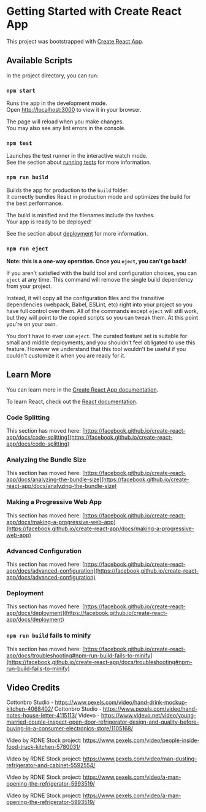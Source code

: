 # Getting Started with Create React App

This project was bootstrapped with [Create React App](https://github.com/facebook/create-react-app).

## Available Scripts

In the project directory, you can run:

### `npm start`

Runs the app in the development mode.\
Open [http://localhost:3000](http://localhost:3000) to view it in your browser.

The page will reload when you make changes.\
You may also see any lint errors in the console.

### `npm test`

Launches the test runner in the interactive watch mode.\
See the section about [running tests](https://facebook.github.io/create-react-app/docs/running-tests) for more information.

### `npm run build`

Builds the app for production to the `build` folder.\
It correctly bundles React in production mode and optimizes the build for the best performance.

The build is minified and the filenames include the hashes.\
Your app is ready to be deployed!

See the section about [deployment](https://facebook.github.io/create-react-app/docs/deployment) for more information.

### `npm run eject`

**Note: this is a one-way operation. Once you `eject`, you can't go back!**

If you aren't satisfied with the build tool and configuration choices, you can `eject` at any time. This command will remove the single build dependency from your project.

Instead, it will copy all the configuration files and the transitive dependencies (webpack, Babel, ESLint, etc) right into your project so you have full control over them. All of the commands except `eject` will still work, but they will point to the copied scripts so you can tweak them. At this point you're on your own.

You don't have to ever use `eject`. The curated feature set is suitable for small and middle deployments, and you shouldn't feel obligated to use this feature. However we understand that this tool wouldn't be useful if you couldn't customize it when you are ready for it.

## Learn More

You can learn more in the [Create React App documentation](https://facebook.github.io/create-react-app/docs/getting-started).

To learn React, check out the [React documentation](https://reactjs.org/).

### Code Splitting

This section has moved here: [https://facebook.github.io/create-react-app/docs/code-splitting](https://facebook.github.io/create-react-app/docs/code-splitting)

### Analyzing the Bundle Size

This section has moved here: [https://facebook.github.io/create-react-app/docs/analyzing-the-bundle-size](https://facebook.github.io/create-react-app/docs/analyzing-the-bundle-size)

### Making a Progressive Web App

This section has moved here: [https://facebook.github.io/create-react-app/docs/making-a-progressive-web-app](https://facebook.github.io/create-react-app/docs/making-a-progressive-web-app)

### Advanced Configuration

This section has moved here: [https://facebook.github.io/create-react-app/docs/advanced-configuration](https://facebook.github.io/create-react-app/docs/advanced-configuration)

### Deployment

This section has moved here: [https://facebook.github.io/create-react-app/docs/deployment](https://facebook.github.io/create-react-app/docs/deployment)

### `npm run build` fails to minify

This section has moved here: [https://facebook.github.io/create-react-app/docs/troubleshooting#npm-run-build-fails-to-minify](https://facebook.github.io/create-react-app/docs/troubleshooting#npm-run-build-fails-to-minify)



## Video Credits
Cottonbro Studio - https://www.pexels.com/video/hand-drink-mockup-kitchen-4068402/
Cottonbro Studio - https://www.pexels.com/video/hand-notes-house-letter-4115113/
Videvo - https://www.videvo.net/video/young-married-couple-inspect-open-door-refrigerator-design-and-quality-before-buying-in-a-consumer-electronics-store/1105168/
<!-- <a href="https://www.vecteezy.com/video/15470215-man-opens-the-empty-refrigerator-at-night-in-neon-lighting-poverty-and-economic-crisis-concept-no-money-or-food-shooting-from-the-first-person-pov">Man Opens the Empty Refrigerator at night in Neon Lighting. Poverty and Economic Crisis Concept. No Money or Food. Shooting from the First Person. POV Stock Videos by Vecteezy</a> -->

Video by RDNE Stock project: https://www.pexels.com/video/people-inside-food-truck-kitchen-5780031/

Video by RDNE Stock project: https://www.pexels.com/video/man-dusting-refrigerator-and-cabinet-5592554/

Video by RDNE Stock project: https://www.pexels.com/video/a-man-opening-the-refrigerator-5993519/

Video by RDNE Stock project: https://www.pexels.com/video/a-man-opening-the-refrigerator-5993519/